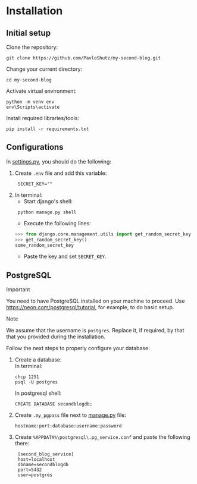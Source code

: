 # Installation
## Initial setup
Clone the repository:
```
git clone https://github.com/PavloShutz/my-second-blog.git
```
Change your current directory:
```
cd my-second-blog
```
Activate virtual environment:
```
python -m venv env
env\Scripts\activate
```
Install required libraries/tools:
```
pip install -r requirements.txt
```
## Configurations
In [settings.py](my_second_blog/settings.py), you should do the following:
1) Create `.env` file and add this variable:
   ```dotenv
    SECRET_KEY=""
    ```
2) In terminal:
   - Start django's shell:
   ```commandline
    python manage.py shell
    ```
   - Execute the following lines:
   ```python
   >>> from django.core.management.utils import get_random_secret_key
   >>> get_random_secret_key()
   some_random_secret_key
   ```
   - Paste the key and set `SECRET_KEY`.
## PostgreSQL
> [!IMPORTANT]
> You need to have PostgreSQL installed on your machine to proceed.
> Use https://neon.com/postgresql/tutorial, for example, to do basic setup.

> [!NOTE]
> We assume that the username is `postgres`. Replace it, if required, by that
> that you provided during the installation.

Follow the next steps to properly configure your database:
1) Create a database:\
    In terminal:
    ```commandline
    chcp 1251
    psql -U postgres
    ```
    In postgresql shell:
    ```postgresql
    CREATE DATABASE secondblogdb;
    ```
2) Create `.my_pgpass` file next to [manage.py](manage.py) file:
   ```
   hostname:port:database:username:password
   ```
3) Create `%APPDATA%\postgresql\.pg_service.conf` and paste the following there:
   ```
    [second_blog_service]
    host=localhost
    dbname=secondblogdb
    port=5432
    user=postgres
    ```
